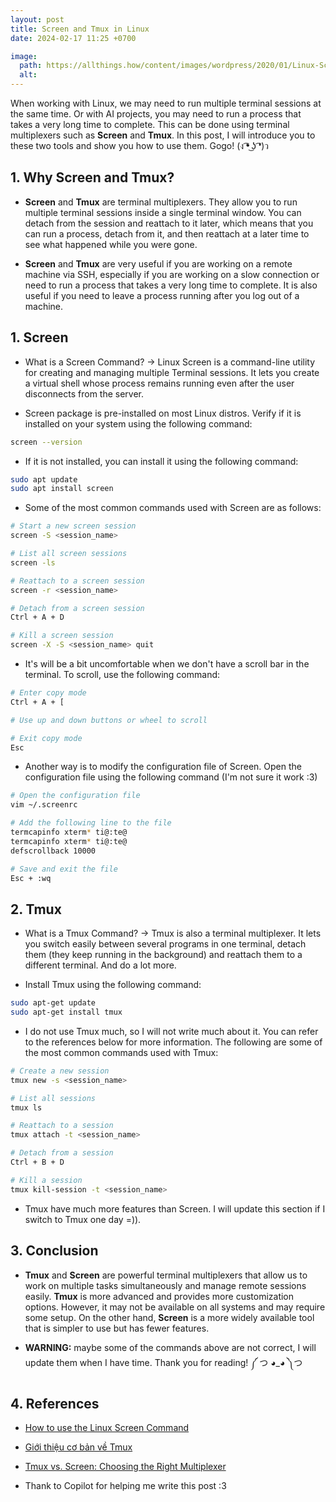 ```yaml
---
layout: post
title: Screen and Tmux in Linux
date: 2024-02-17 11:25 +0700

image:
  path: https://allthings.how/content/images/wordpress/2020/01/Linux-Screen-Ubuntu.jpg
  alt: 
---
```


When working with Linux, we may need to run multiple terminal sessions at the same time. Or with AI projects, you may need to run a process that takes a very long time to complete. This can be done using terminal multiplexers such as **Screen** and **Tmux**. In this post, I will introduce you to these two tools and show you how to use them. Gogo! (ง ͡❛ ͜ʖ ͡❛)ว

## **1. Why Screen and Tmux?**

- **Screen** and **Tmux** are terminal multiplexers. They allow you to run multiple terminal sessions inside a single terminal window. You can detach from the session and reattach to it later, which means that you can run a process, detach from it, and then reattach at a later time to see what happened while you were gone.

- **Screen** and **Tmux** are very useful if you are working on a remote machine via SSH, especially if you are working on a slow connection or need to run a process that takes a very long time to complete. It is also useful if you need to leave a process running after you log out of a machine.

## **1. Screen**

- What is a Screen Command? &rarr; Linux Screen is a command-line utility for creating and managing multiple Terminal sessions. It lets you create a virtual shell whose process remains running even after the user disconnects from the server.

- Screen package is pre-installed on most Linux distros. Verify if it is installed on your system using the following command:

```bash
screen --version
```

- If it is not installed, you can install it using the following command:

```bash
sudo apt update
sudo apt install screen
```

- Some of the most common commands used with Screen are as follows:

```bash
# Start a new screen session
screen -S <session_name>

# List all screen sessions
screen -ls

# Reattach to a screen session
screen -r <session_name>

# Detach from a screen session
Ctrl + A + D

# Kill a screen session
screen -X -S <session_name> quit

```

- It's will be a bit uncomfortable when we don't have a scroll bar in the terminal. To scroll, use the following command:

```bash
# Enter copy mode
Ctrl + A + [

# Use up and down buttons or wheel to scroll

# Exit copy mode
Esc
```

- Another way is to modify the configuration file of Screen. Open the configuration file using the following command (I'm not sure it work :3)

```bash
# Open the configuration file
vim ~/.screenrc

# Add the following line to the file
termcapinfo xterm* ti@:te@
termcapinfo xterm* ti@:te@
defscrollback 10000

# Save and exit the file
Esc + :wq
```

## **2. Tmux**

- What is a Tmux Command? &rarr; Tmux is also a terminal multiplexer. It lets you switch easily between several programs in one terminal, detach them (they keep running in the background) and reattach them to a different terminal. And do a lot more.

- Install Tmux using the following command:

```bash
sudo apt-get update
sudo apt-get install tmux
```

- I do not use Tmux much, so I will not write much about it. You can refer to the references below for more information. The following are some of the most common commands used with Tmux:

```bash
# Create a new session
tmux new -s <session_name>

# List all sessions
tmux ls

# Reattach to a session
tmux attach -t <session_name>

# Detach from a session
Ctrl + B + D

# Kill a session
tmux kill-session -t <session_name>

```

- Tmux have much more features than Screen. I will update this section if I switch to Tmux one day =)).

## **3. Conclusion**

- **Tmux** and **Screen** are powerful terminal multiplexers that allow us to work on multiple tasks simultaneously and manage remote sessions easily. **Tmux** is more advanced and provides more customization options. However, it may not be available on all systems and may require some setup. On the other hand, **Screen** is a more widely available tool that is simpler to use but has fewer features.

- **WARNING:** maybe some of the commands above are not correct, I will update them when I have time. Thank you for reading! ༼ つ ◕_◕ ༽つ

## **4. References**

- [How to use the Linux Screen Command](https://vegastack.com/tutorials/how-to-use-linux-screen-command/)

- [Giới thiệu cơ bản về Tmux](https://viblo.asia/p/gioi-thieu-co-ban-ve-tmux-zoZVRgLEMmg5)

- [Tmux vs. Screen: Choosing the Right Multiplexer](https://www.fosslinux.com/104048/tmux-vs-screen-choosing-the-right-multiplexer.htm)

- Thank to Copilot for helping me write this post :3
